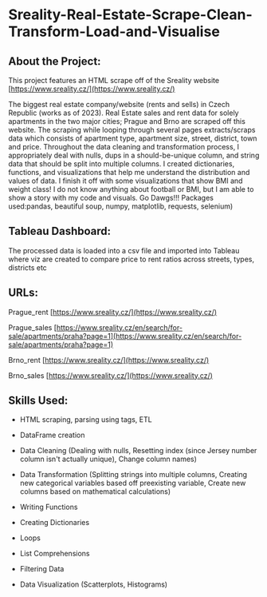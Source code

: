 # Sreality-Real-Estate-Scrape-Clean-Transform-Load-and-Visualise

## About the Project:

This project features an HTML scrape off of the Sreality website [https://www.sreality.cz/](https://www.sreality.cz/)

The biggest real estate company/website (rents and sells) in Czech Republic (works as of 2023). Real Estate sales and rent data for solely apartments in the two major cities; Prague and Brno are scraped off this website. The scraping while looping through several pages extracts/scraps data which consists of apartment type, apartment size, street, district, town and price. Throughout the data cleaning and transformation process, I appropriately deal with nulls, dups in a should-be-unique column, and string data that should be split into multiple columns. I created dictionaries, functions, and visualizations that help me understand the distribution and values of data. I finish it off with some visualizations that show BMI and weight class! I do not know anything about football or BMI, but I am able to show a story with my code and visuals. Go Dawgs!!! Packages used:pandas, beautiful soup, numpy, matplotlib, requests, selenium)

## Tableau Dashboard:

The processed data is loaded into a csv file and imported into Tableau where viz are created to compare price to rent ratios across streets, types, districts etc 

## URLs:
Prague_rent [https://www.sreality.cz/](https://www.sreality.cz/)

Prague_sales [https://www.sreality.cz/en/search/for-sale/apartments/praha?page=1](https://www.sreality.cz/en/search/for-sale/apartments/praha?page=1)

Brno_rent [https://www.sreality.cz/](https://www.sreality.cz/)

Brno_sales [https://www.sreality.cz/](https://www.sreality.cz/)



## Skills Used:

- HTML scraping, parsing using tags, ETL

- DataFrame creation

- Data Cleaning (Dealing with nulls, Resetting index (since Jersey number column isn't actually unique), Change column names)

- Data Transformation (Splitting strings into multiple columns, Creating new categorical variables based off preexisting variable, Create new columns based on mathematical calculations)

- Writing Functions

- Creating Dictionaries

- Loops

- List Comprehensions

- Filtering Data

- Data Visualization (Scatterplots, Histograms)

